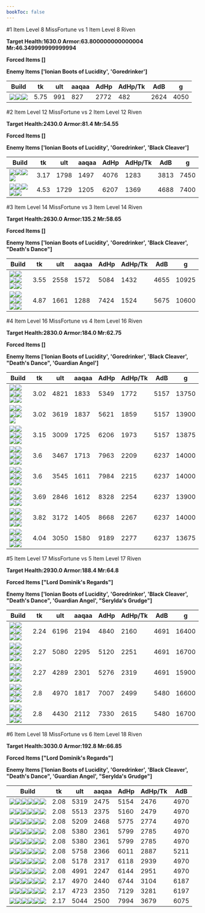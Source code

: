 ```yaml
---
bookToc: false
---
```


#1 Item Level 8 MissFortune vs 1 Item Level 8 Riven

**Target Health:1630.0 Armor:63.800000000000004 Mr:46.349999999999994**


**Forced Items []**


**Enemy Items ['Ionian Boots of Lucidity', 'Goredrinker']**




Build | tk | ult | aaqaa | AdHp | AdHp/Tk | AdB | g
-|-|-|-|-|-|-|-
![](/item/3153.png)![](/item/1001.png)![](/item/1055.png)|5.75|991|827|2772|482|2624|4050




























































#2 Item Level 12 MissFortune vs 2 Item Level 12 Riven

**Target Health:2430.0 Armor:81.4 Mr:54.55**


**Forced Items []**


**Enemy Items ['Ionian Boots of Lucidity', 'Goredrinker', 'Black Cleaver']**




Build | tk | ult | aaqaa | AdHp | AdHp/Tk | AdB | g
-|-|-|-|-|-|-|-
![](/item/3153.png)![](/item/6671.png)![](/item/1001.png)![](/item/1055.png)|3.17|1798|1497|4076|1283|3813|7450
![](/item/3153.png)![](/item/3026.png)![](/item/1001.png)![](/item/1055.png)![](/item/1036.png)|4.53|1729|1205|6207|1369|4688|7400




























































#3 Item Level 14 MissFortune vs 3 Item Level 14 Riven

**Target Health:2630.0 Armor:135.2 Mr:58.65**


**Forced Items []**


**Enemy Items ['Ionian Boots of Lucidity', 'Goredrinker', 'Black Cleaver', "Death's Dance"]**




Build | tk | ult | aaqaa | AdHp | AdHp/Tk | AdB | g
-|-|-|-|-|-|-|-
![](/item/3153.png)![](/item/3033.png)![](/item/6676.png)![](/item/1001.png)![](/item/1055.png)![](/item/1037.png)|3.55|2558|1572|5084|1432|4655|10925
![](/item/3153.png)![](/item/3026.png)![](/item/3091.png)![](/item/1001.png)![](/item/1055.png)![](/item/1036.png)|4.87|1661|1288|7424|1524|5675|10600




























































#4 Item Level 16 MissFortune vs 4 Item Level 16 Riven

**Target Health:2830.0 Armor:184.0 Mr:62.75**


**Forced Items []**


**Enemy Items ['Ionian Boots of Lucidity', 'Goredrinker', 'Black Cleaver', "Death's Dance", 'Guardian Angel']**




Build | tk | ult | aaqaa | AdHp | AdHp/Tk | AdB | g
-|-|-|-|-|-|-|-
![](/item/3036.png)![](/item/3095.png)![](/item/6676.png)![](/item/3142.png)![](/item/1038.png)![](/item/1036.png)|3.02|4821|1833|5349|1772|5157|13750
![](/item/3153.png)![](/item/3036.png)![](/item/3091.png)![](/item/3142.png)![](/item/1038.png)|3.02|3619|1837|5621|1859|5157|13900
![](/item/3153.png)![](/item/3036.png)![](/item/3072.png)![](/item/3091.png)![](/item/1001.png)![](/item/1037.png)|3.15|3009|1725|6206|1973|5157|13875
![](/item/3026.png)![](/item/3036.png)![](/item/6676.png)![](/item/6671.png)![](/item/1001.png)![](/item/1038.png)|3.6|3467|1713|7963|2209|6237|14000
![](/item/3026.png)![](/item/3036.png)![](/item/3095.png)![](/item/3031.png)![](/item/1001.png)![](/item/1038.png)|3.6|3545|1611|7984|2215|6237|14000
![](/item/3153.png)![](/item/3026.png)![](/item/3036.png)![](/item/3087.png)![](/item/1001.png)![](/item/1038.png)|3.69|2846|1612|8328|2254|6237|13900
![](/item/3026.png)![](/item/3036.png)![](/item/3072.png)![](/item/3091.png)![](/item/1001.png)![](/item/1038.png)|3.82|3172|1405|8668|2267|6237|14000
![](/item/3153.png)![](/item/3026.png)![](/item/3036.png)![](/item/3072.png)![](/item/1001.png)![](/item/1037.png)|4.04|3050|1580|9189|2277|6237|13675




























































#5 Item Level 17 MissFortune vs 5 Item Level 17 Riven

**Target Health:2930.0 Armor:188.4 Mr:64.8**


**Forced Items ["Lord Dominik's Regards"]**


**Enemy Items ['Ionian Boots of Lucidity', 'Goredrinker', 'Black Cleaver', "Death's Dance", 'Guardian Angel', "Serylda's Grudge"]**




Build | tk | ult | aaqaa | AdHp | AdHp/Tk | AdB | g
-|-|-|-|-|-|-|-
![](/item/3036.png)![](/item/3095.png)![](/item/6676.png)![](/item/3142.png)![](/item/6696.png)![](/item/1038.png)|2.24|6196|2194|4840|2160|4691|16400
![](/item/3153.png)![](/item/3095.png)![](/item/3036.png)![](/item/6696.png)![](/item/3142.png)![](/item/1038.png)|2.27|5080|2295|5120|2251|4691|16700
![](/item/3072.png)![](/item/3036.png)![](/item/3095.png)![](/item/6676.png)![](/item/6671.png)![](/item/1001.png)|2.27|4289|2301|5276|2319|4691|15900
![](/item/3026.png)![](/item/3036.png)![](/item/3091.png)![](/item/6676.png)![](/item/3142.png)![](/item/1038.png)|2.8|4970|1817|7007|2499|5480|16600
![](/item/3153.png)![](/item/3026.png)![](/item/3036.png)![](/item/3095.png)![](/item/3142.png)![](/item/1038.png)|2.8|4430|2112|7330|2615|5480|16700




























































#6 Item Level 18 MissFortune vs 6 Item Level 18 Riven

**Target Health:3030.0 Armor:192.8 Mr:66.85**


**Forced Items ["Lord Dominik's Regards"]**


**Enemy Items ['Ionian Boots of Lucidity', 'Goredrinker', 'Black Cleaver', "Death's Dance", 'Guardian Angel', "Serylda's Grudge"]**




Build | tk | ult | aaqaa | AdHp | AdHp/Tk | AdB
-|-|-|-|-|-|-
![](/item/3046.png)![](/item/3036.png)![](/item/3095.png)![](/item/6676.png)![](/item/6695.png)![](/item/3031.png)|2.08|5319|2475|5154|2476|4970
![](/item/3046.png)![](/item/3036.png)![](/item/3095.png)![](/item/6676.png)![](/item/6696.png)![](/item/3031.png)|2.08|5513|2375|5160|2479|4970
![](/item/3046.png)![](/item/3036.png)![](/item/3072.png)![](/item/3095.png)![](/item/6695.png)![](/item/3031.png)|2.08|5209|2468|5775|2774|4970
![](/item/3046.png)![](/item/3036.png)![](/item/3072.png)![](/item/3095.png)![](/item/6676.png)![](/item/3031.png)|2.08|5380|2361|5799|2785|4970
![](/item/3046.png)![](/item/3036.png)![](/item/3072.png)![](/item/3095.png)![](/item/6696.png)![](/item/3031.png)|2.08|5380|2361|5799|2785|4970
![](/item/3046.png)![](/item/3036.png)![](/item/3072.png)![](/item/3095.png)![](/item/6676.png)![](/item/6692.png)|2.08|5758|2366|6011|2887|5211
![](/item/3046.png)![](/item/3036.png)![](/item/3072.png)![](/item/3074.png)![](/item/3095.png)![](/item/3031.png)|2.08|5178|2317|6118|2939|4970
![](/item/3046.png)![](/item/3036.png)![](/item/3072.png)![](/item/3095.png)![](/item/3156.png)![](/item/3031.png)|2.08|4991|2247|6144|2951|4970
![](/item/3153.png)![](/item/3095.png)![](/item/3036.png)![](/item/6333.png)![](/item/6696.png)![](/item/6692.png)|2.17|4970|2440|6744|3104|6187
![](/item/3153.png)![](/item/3074.png)![](/item/3036.png)![](/item/3095.png)![](/item/6333.png)![](/item/6692.png)|2.17|4723|2350|7129|3281|6197
![](/item/3153.png)![](/item/3026.png)![](/item/3036.png)![](/item/3095.png)![](/item/6676.png)![](/item/6692.png)|2.17|5044|2500|7994|3679|6075




























































